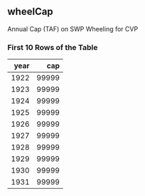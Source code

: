 ## wheelCap
Annual	Cap	(TAF)	on	SWP	Wheeling	for	CVP

### First 10 Rows of the Table
|   year |   cap |
|-------:|------:|
|   1922 | 99999 |
|   1923 | 99999 |
|   1924 | 99999 |
|   1925 | 99999 |
|   1926 | 99999 |
|   1927 | 99999 |
|   1928 | 99999 |
|   1929 | 99999 |
|   1930 | 99999 |
|   1931 | 99999 |